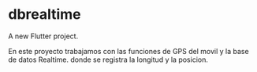 # dbrealtime

A new Flutter project.

En este proyecto trabajamos con las funciones de GPS del movil y la base de datos Realtime.
donde se registra la longitud y la posicion.



